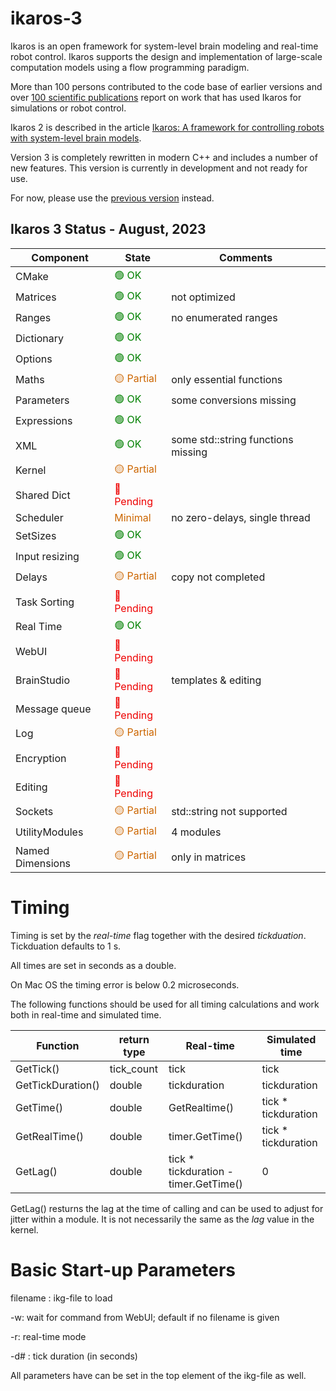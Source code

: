 # ikaros-3

Ikaros is an open framework for system-level brain modeling and real-time robot control. Ikaros supports the design and implementation of large-scale computation models using a flow programming paradigm. 

More than 100 persons  contributed to the code base of earlier versions and over [100 scientific publications](http://www.ikaros-project.org/publications/) report on work that has used Ikaros for simulations or robot control.

Ikaros 2 is described in the article [Ikaros: A framework for controlling robots with system-level brain models](https://journals.sagepub.com/doi/full/10.1177/1729881420925002).


Version 3 is completely rewritten in modern C++ and includes a number of new features. 
This version is currently in development and not ready for use. 

For now, please use the [previous version](https://github.com/ikaros-project/ikaros) instead.

## Ikaros 3 Status - August, 2023

| Component | State | Comments |
| ----|----|----| 
| CMake             |<div style="color:green">🟢 OK |   |
| Matrices          |<div style="color:green">🟢 OK | not optimized |
| Ranges            |<div style="color:green">🟢 OK | no enumerated ranges |
| Dictionary        |<div style="color:green">🟢 OK |  |
| Options           |<div style="color:green">🟢 OK |
| Maths             |<div style="color:#c60">🟡 Partial | only essential functions |
| Parameters        |<div style="color:green">🟢 OK | some conversions missing |
| Expressions       |<div style="color:green">🟢 OK |  |
| XML               |<div style="color:green">🟢 OK | some std::string functions missing |
| Kernel            |<div style="color:#c60">🟡 Partial |  |
| Shared Dict        |<div style="color:#e00">🔴 Pending |  |
| Scheduler         |<div style="color:#c60">Minimal | no zero-delays, single thread |
| SetSizes    |     <div style="color:green">🟢 OK | 
| Input resizing    |<div style="color:green">🟢 OK     |  |
| Delays            |<div style="color:#c60">🟡 Partial | copy not completed |
| Task Sorting      |<div style="color:#e00">🔴 Pending |  |
| Real Time         |<div style="color:green">🟢 OK |  |
| WebUI             |<div style="color:#e00">🔴 Pending |  |
| BrainStudio       |<div style="color:#e00">🔴 Pending | templates & editing |
| Message queue     |<div style="color:#e00">🔴 Pending |  |
| Log               |<div style="color:#c60">🟡 Partial |  |
| Encryption        |<div style="color:#e00">🔴 Pending |  |
| Editing           |<div style="color:#e00">🔴 Pending |  |
| Sockets           |<div style="color:#c60">🟡 Partial | std::string not supported |
| UtilityModules    |<div style="color:#c60">🟡 Partial | 4 modules |
| Named Dimensions  |<div style="color:#c60">🟡 Partial | only in matrices |


# Timing

Timing is set by the *real-time* flag together with the desired *tickduation*. Tickduation defaults to 1 s.

All times are set in seconds as a double.

On Mac OS the timing error is below 0.2 microseconds.

The following functions should be used for all timing calculations and work both in real-time and simulated time.

 Function | return type |Real-time | Simulated time  |
| ----|----|----|----|
| GetTick() | tick_count  |tick | tick | 
| GetTickDuration() | double  | tickduration | tickduration 
| GetTime() | double  | GetRealtime() | tick * tickduration 
| GetRealTime() | double  | timer.GetTime() | tick * tickduration 
| GetLag()  | double  | tick * tickduration - timer.GetTime() | 0 

GetLag() resturns the lag at the time of calling and can be used to adjust for jitter within a module. It is not necessarily the same as the *lag* value in the kernel.

# Basic Start-up Parameters

filename :   ikg-file to load

-w: wait for command from WebUI; default if no filename is given

-r: real-time mode

-d# : tick duration (in seconds)

All parameters have can be set in the top element of the ikg-file as well.